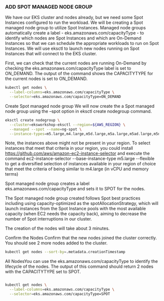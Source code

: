 ### ADD SPOT MANAGED NODE GROUP
We have our EKS cluster and nodes already, but we need some Spot Instances configured to run the workload. We will be creating a Spot managed node group to utilize Spot Instances. Managed node groups automatically create a label - eks.amazonaws.com/capacityType - to identify which nodes are Spot Instances and which are On-Demand Instances so that we can schedule the appropriate workloads to run on Spot Instances. We will use eksctl to launch new nodes running on Spot Instances that will connect to the EKS cluster.


First, we can check that the current nodes are running On-Demand by checking the eks.amazonaws.com/capacityType label is set to ON_DEMAND. The output of the command shows the CAPACITYTYPE for the current nodes is set to ON_DEMAND.

```bash
kubectl get nodes \
  --label-columns=eks.amazonaws.com/capacityType \
  --selector=eks.amazonaws.com/capacityType=ON_DEMAND
```

Create Spot managed node group
We will now create the a Spot managed node group using the –spot option in eksctl create nodegroup command.

```bash
eksctl create nodegroup \
  --cluster=eksworkshop-eksctl --region=${AWS_REGION} \
  --managed --spot --name=ng-spot \
  --instance-types=m5.large,m4.large,m5d.large,m5a.large,m5ad.large,m5n.large,m5dn.large
```


Note, the instances above might not be present in your region. To select instances that meet that criteria in your region, you could install https://github.com/aws/amazon-ec2-instance-selector and execute the command ec2-instance-selector --base-instance-type m5.large --flexible to get a diversified selection of instances available in your region of choice that meet the criteria of being similar to m4.large (in vCPU and memory terms)

Spot managed node group creates a label eks.amazonaws.com/capacityType and sets it to SPOT for the nodes.

The Spot managed node group created follows Spot best practices including using capacity-optimized as the spotAllocationStrategy, which will launch instances from the Spot Instance pools with the most available capacity (when EC2 needs the capacity back), aiming to decrease the number of Spot interruptions in our cluster.

The creation of the nodes will take about 3 minutes.

Confirm the Nodes
Confirm that the new nodes joined the cluster correctly. You should see 2 more nodes added to the cluster.

```bash
kubectl get nodes --sort-by=.metadata.creationTimestamp
```

All NodesYou can use the eks.amazonaws.com/capacityType to identify the lifecycle of the nodes. The output of this command should return 2 nodes with the CAPACITYTYPE set to SPOT.

```bash

kubectl get nodes \
  --label-columns=eks.amazonaws.com/capacityType \
  --selector=eks.amazonaws.com/capacityType=SPOT

```
